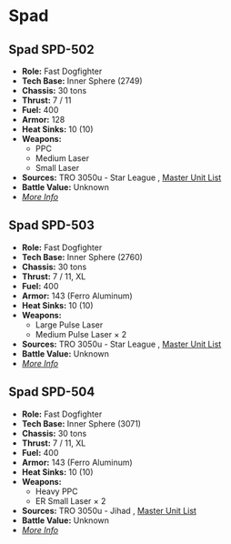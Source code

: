 # Spad 

## Spad SPD-502 

- **Role:** Fast Dogfighter 
- **Tech Base:** Inner Sphere (2749) 
- **Chassis:** 30 tons 
- **Thrust:** 7 / 11 
- **Fuel:** 400 
- **Armor:** 128 
- **Heat Sinks:** 10 (10) 
- **Weapons:** 
  - PPC 
  - Medium Laser 
  - Small Laser 
- **Sources:** TRO 3050u - Star League , [Master Unit List](http://masterunitlist.info/Unit/Details/2986) 
- **Battle Value:** Unknown 
- [*More Info*](spad/spad_spd-502.md) 

## Spad SPD-503 

- **Role:** Fast Dogfighter 
- **Tech Base:** Inner Sphere (2760) 
- **Chassis:** 30 tons 
- **Thrust:** 7 / 11, XL 
- **Fuel:** 400 
- **Armor:** 143 (Ferro Aluminum) 
- **Heat Sinks:** 10 (10) 
- **Weapons:** 
  - Large Pulse Laser 
  - Medium Pulse Laser × 2 
- **Sources:** TRO 3050u - Star League , [Master Unit List](http://masterunitlist.info/Unit/Details/2987) 
- **Battle Value:** Unknown 
- [*More Info*](spad/spad_spd-503.md) 

## Spad SPD-504 

- **Role:** Fast Dogfighter 
- **Tech Base:** Inner Sphere (3071) 
- **Chassis:** 30 tons 
- **Thrust:** 7 / 11, XL 
- **Fuel:** 400 
- **Armor:** 143 (Ferro Aluminum) 
- **Heat Sinks:** 10 (10) 
- **Weapons:** 
  - Heavy PPC 
  - ER Small Laser × 2 
- **Sources:** TRO 3050u - Jihad , [Master Unit List](http://masterunitlist.info/Unit/Details/2988) 
- **Battle Value:** Unknown 
- [*More Info*](spad/spad_spd-504.md) 

